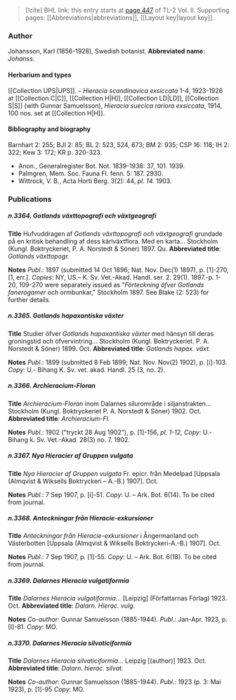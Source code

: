 > [!cite] BHL link: this entry starts at [page 447](https://www.biodiversitylibrary.org/page/33068689) of TL-2 Vol. II.
> Supporting pages: [[Abbreviations|abbreviations]], [[Layout key|layout key]].

### Author

Johansson, Karl (1856-1928), Swedish botanist. 
**Abbreviated name**: *Johanss.*

#### Herbarium and types

[[Collection UPS|UPS]]. – *Hieracia scandinavica exsiccata* 1-4, 1923-1926 at [[Collection C|C]], [[Collection H|H]], [[Collection LD|LD]], [[Collection S|S]] (with Gunnar Samuelsson), *Hieracia suecica rariora exsiccata*, 1914, 100 nos. set at [[Collection H|H]].

#### Bibliography and biography

Barnhart 2: 255; BJI 2: 85; BL 2: 523, 524, 673; BM 2: 935; CSP 16: 116; IH 2: 322; Kew 3: 172; KR p. 320-323.
- Anon., Generalregister Bot. Not. 1839-1938: 37, 101. 1939.
- Palmgren, Mem. Soc. Fauna Fl. fenn. 5: 187. 2930.
- Wittrock, V. B., Acta Horti Berg. 3(2): 44, *pl. 14.* 1903.

### Publications

##### n.3364. Gotlands växttopografi och växtgeografi

**Title**
Hufvuddragen af *Gotlands växttopografi och växtgeografi* grundade på en kritisk behandling af dess kärlväxtflora. Med en karta... Stockholm (Kungl. Boktryckeriet, P. A. Norstedt & Söner) 1897. Qu.
**Abbreviated title**: *Gotlands växttopogr.*

**Notes**
*Publ*.: 1897 (submitted 14 Oct 1896; Nat. Nov. Dec(1) 1897), p. \[1\]-270, \[1, err.\]. *Copies*: NY, US.– K. Sv. Vet.-Akad. Handl. ser. 2. 29(1). 1897.-p. 1-20, 109-270 were separately issued as "*Förteckning öfver Gotlands fanerogamer* och ormbunkar," Stockholm 1897. See Blake (2: 523) for further details.

##### n.3365. Gotlands hapaxantiska växter

**Title**
Studier öfver *Gotlands hapaxantiska växter* med hänsyn till deras groningstid och öfvervintring... Stockholm (Kungl. Boktryckeriet. P. A. Norstedt & Söner) 1899. Oct.
**Abbreviated title**: *Gotlands hapax. växt.*

**Notes**
*Publ*.: 1899 (submitted 8 Feb 1899; Nat. Nov. Nov(2) 1902), p. \[i\]-103. *Copy*: U.- Bihang K. Sv. vet. akad. Handl. 25 (3, no. 2).

##### n.3366. Archieracium-Floran

**Title**
*Archieracium-Floran* inom Dalarnes silurområde i siljanstrakten... Stockholm (Kungl. Boktryckeriet P. A. Norstedt & Söner) 1902. Oct.
**Abbreviated title**: *Archieracium-Fl.*

**Notes**
*Publ*.: 1902 ("tryckt 28 Aug 1902"), p. \[1\]-156, *pl. 1-12, Copy*: U.-Bihang k. Sv. Vet.-Akad. 28(3) no. 7. 1902.

##### n.3367. Nya Hieracier af Gruppen vulgata

**Title**
*Nya Hieracier af Gruppen vulgata* Fr. epicr. från Medelpad \[Uppsala (Almqvist & Wiksells Boktryckeri – A.-B.) 1907\]. Oct.

**Notes**
*Publ*.: 7 Sep 1907, p. \[i\]-51. *Copy*: U. – Ark. Bot. 6(14). To be cited from journal.

##### n.3368. Anteckningar från Hieracie-exkursioner

**Title**
*Anteckningar från Hieracie-exkursioner* i Ångermanland och Västerbotten \[Uppsala (Almqvist & Wiksells Boktryckeri-A.-B.) 1907\]. Oct.

**Notes**
*Publ*.: 7 Sep 1907, p. \[1\]-55. *Copy*: U. – Ark. Bot. 6(18). To be cited from journal.

##### n.3369. Dalarnes Hieracia vulgatiformia

**Title**
*Dalarnes Hieracia vulgatiformia*... \[Leipzig\] (Författarnas Förlag) 1923. Oct.
**Abbreviated title**: *Dalarn. Hierac. vulg.*

**Notes**
*Co-author*: Gunnar Samuelsson (1885-1944).
*Publ*.: Jan-Apr. 1923, p. \[I\]-81. *Copy*: MO.

##### n.3370. Dalarnes Hieracia silvaticiformia

**Title**
*Dalarnes Hieracia silvaticiformia*... Leipzig \[(author)\] 1923. Oct.
**Abbreviated title**: *Dalarn. hierac. silvat.*

**Notes**
*Co-author*: Gunnar Samuelsson (1885-1944).
*Publ*.: 1923 (p. 3: Mai 1923), p. \[1\]-95 *Copy*: MO.

